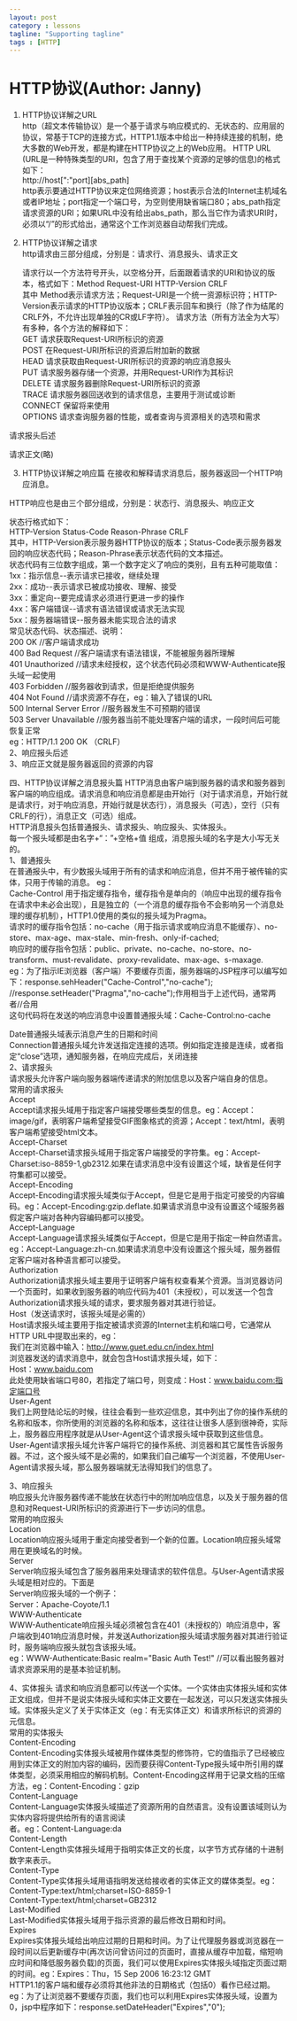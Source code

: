 ```yaml
---
layout: post
category : lessons
tagline: "Supporting tagline"
tags : [HTTP]
---
```


#   HTTP协议(Author: Janny)      
1. HTTP协议详解之URL    
    http（超文本传输协议）是一个基于请求与响应模式的、无状态的、应用层的协议，常基于TCP的连接方式，HTTP1.1版本中给出一种持续连接的机制，绝大多数的Web开发，都是构建在HTTP协议之上的Web应用。
HTTP URL (URL是一种特殊类型的URI，包含了用于查找某个资源的足够的信息)的格式如下：    
http://host[":"port][abs_path]    
http表示要通过HTTP协议来定位网络资源；host表示合法的Internet主机域名或者IP地址；port指定一个端口号，为空则使用缺省端口80；abs_path指定请求资源的URI；如果URL中没有给出abs_path，那么当它作为请求URI时，必须以“/”的形式给出，通常这个工作浏览器自动帮我们完成。
    
2. HTTP协议详解之请求    
     http请求由三部分组成，分别是：请求行、消息报头、请求正文    
         
    请求行以一个方法符号开头，以空格分开，后面跟着请求的URI和协议的版本，格式如下：Method Request-URI HTTP-Version CRLF  
其中 Method表示请求方法；Request-URI是一个统一资源标识符；HTTP-Version表示请求的HTTP协议版本；CRLF表示回车和换行（除了作为结尾的CRLF外，不允许出现单独的CR或LF字符）。
请求方法（所有方法全为大写）有多种，各个方法的解释如下：    
GET     请求获取Request-URI所标识的资源    
POST    在Request-URI所标识的资源后附加新的数据    
HEAD    请求获取由Request-URI所标识的资源的响应消息报头     
PUT     请求服务器存储一个资源，并用Request-URI作为其标识            
DELETE  请求服务器删除Request-URI所标识的资源                
TRACE   请求服务器回送收到的请求信息，主要用于测试或诊断                 
CONNECT 保留将来使用               
OPTIONS 请求查询服务器的性能，或者查询与资源相关的选项和需求                      
    
请求报头后述
    
请求正文(略) 
 
3. HTTP协议详解之响应篇
    在接收和解释请求消息后，服务器返回一个HTTP响应消息。 
        
HTTP响应也是由三个部分组成，分别是：状态行、消息报头、响应正文
    
状态行格式如下：    
HTTP-Version Status-Code Reason-Phrase CRLF    
其中，HTTP-Version表示服务器HTTP协议的版本；Status-Code表示服务器发回的响应状态代码；Reason-Phrase表示状态代码的文本描述。    
状态代码有三位数字组成，第一个数字定义了响应的类别，且有五种可能取值：    
1xx：指示信息--表示请求已接收，继续处理    
2xx：成功--表示请求已被成功接收、理解、接受    
3xx：重定向--要完成请求必须进行更进一步的操作    
4xx：客户端错误--请求有语法错误或请求无法实现    
5xx：服务器端错误--服务器未能实现合法的请求    
常见状态代码、状态描述、说明：    
200 OK      //客户端请求成功    
400 Bad Request  //客户端请求有语法错误，不能被服务器所理解           
401 Unauthorized //请求未经授权，这个状态代码必须和WWW-Authenticate报头域一起使用             
403 Forbidden  //服务器收到请求，但是拒绝提供服务             
404 Not Found  //请求资源不存在，eg：输入了错误的URL            
500 Internal Server Error //服务器发生不可预期的错误            
503 Server Unavailable  //服务器当前不能处理客户端的请求，一段时间后可能恢复正常                  
eg：HTTP/1.1 200 OK （CRLF）               
2、响应报头后述              
3、响应正文就是服务器返回的资源的内容                 
 
四、HTTP协议详解之消息报头篇
    HTTP消息由客户端到服务器的请求和服务器到客户端的响应组成。请求消息和响应消息都是由开始行（对于请求消息，开始行就是请求行，对于响应消息，开始行就是状态行），消息报头（可选），空行（只有CRLF的行），消息正文（可选）组成。                 
HTTP消息报头包括普通报头、请求报头、响应报头、实体报头。              
每一个报头域都是由名字+“：”+空格+值 组成，消息报头域的名字是大小写无关的。              
1、普通报头              
在普通报头中，有少数报头域用于所有的请求和响应消息，但并不用于被传输的实体，只用于传输的消息。
eg：                      
Cache-Control   用于指定缓存指令，缓存指令是单向的（响应中出现的缓存指令在请求中未必会出现），且是独立的（一个消息的缓存指令不会影响另一个消息处理的缓存机制），HTTP1.0使用的类似的报头域为Pragma。              
请求时的缓存指令包括：no-cache（用于指示请求或响应消息不能缓存）、no-store、max-age、max-stale、min-fresh、only-if-cached;            
响应时的缓存指令包括：public、private、no-cache、no-store、no-transform、must-revalidate、proxy-revalidate、max-age、s-maxage.            
eg：为了指示IE浏览器（客户端）不要缓存页面，服务器端的JSP程序可以编写如下：response.sehHeader("Cache-Control","no-cache");             
//response.setHeader("Pragma","no-cache");作用相当于上述代码，通常两者//合用             
这句代码将在发送的响应消息中设置普通报头域：Cache-Control:no-cache           

Date普通报头域表示消息产生的日期和时间               
Connection普通报头域允许发送指定连接的选项。例如指定连接是连续，或者指定“close”选项，通知服务器，在响应完成后，关闭连接             
2、请求报头             
请求报头允许客户端向服务器端传递请求的附加信息以及客户端自身的信息。               
常用的请求报头             
Accept           
Accept请求报头域用于指定客户端接受哪些类型的信息。eg：Accept：image/gif，表明客户端希望接受GIF图象格式的资源；Accept：text/html，表明客户端希望接受html文本。          
Accept-Charset         
Accept-Charset请求报头域用于指定客户端接受的字符集。eg：Accept-Charset:iso-8859-1,gb2312.如果在请求消息中没有设置这个域，缺省是任何字符集都可以接受。           
Accept-Encoding           
Accept-Encoding请求报头域类似于Accept，但是它是用于指定可接受的内容编码。eg：Accept-Encoding:gzip.deflate.如果请求消息中没有设置这个域服务器假定客户端对各种内容编码都可以接受。            
Accept-Language           
Accept-Language请求报头域类似于Accept，但是它是用于指定一种自然语言。eg：Accept-Language:zh-cn.如果请求消息中没有设置这个报头域，服务器假定客户端对各种语言都可以接受。           
Authorization            
Authorization请求报头域主要用于证明客户端有权查看某个资源。当浏览器访问一个页面时，如果收到服务器的响应代码为401（未授权），可以发送一个包含Authorization请求报头域的请求，要求服务器对其进行验证。           
Host（发送请求时，该报头域是必需的）        
Host请求报头域主要用于指定被请求资源的Internet主机和端口号，它通常从HTTP URL中提取出来的，eg：         
我们在浏览器中输入：http://www.guet.edu.cn/index.html           
浏览器发送的请求消息中，就会包含Host请求报头域，如下：            
Host：www.baidu.com      
此处使用缺省端口号80，若指定了端口号，则变成：Host：www.baidu.com:指定端口号           
User-Agent         
我们上网登陆论坛的时候，往往会看到一些欢迎信息，其中列出了你的操作系统的名称和版本，你所使用的浏览器的名称和版本，这往往让很多人感到很神奇，实际上，服务器应用程序就是从User-Agent这个请求报头域中获取到这些信息。User-Agent请求报头域允许客户端将它的操作系统、浏览器和其它属性告诉服务器。不过，这个报头域不是必需的，如果我们自己编写一个浏览器，不使用User-Agent请求报头域，那么服务器端就无法得知我们的信息了。               
 
3、响应报头           
响应报头允许服务器传递不能放在状态行中的附加响应信息，以及关于服务器的信息和对Request-URI所标识的资源进行下一步访问的信息。             
常用的响应报头            
Location           
Location响应报头域用于重定向接受者到一个新的位置。Location响应报头域常用在更换域名的时候。          
Server          
Server响应报头域包含了服务器用来处理请求的软件信息。与User-Agent请求报头域是相对应的。下面是           
Server响应报头域的一个例子：          
Server：Apache-Coyote/1.1          
WWW-Authenticate               
WWW-Authenticate响应报头域必须被包含在401（未授权的）响应消息中，客户端收到401响应消息时候，并发送Authorization报头域请求服务器对其进行验证时，服务端响应报头就包含该报头域。           
eg：WWW-Authenticate:Basic realm="Basic Auth Test!"  //可以看出服务器对请求资源采用的是基本验证机制。           

4、实体报头
请求和响应消息都可以传送一个实体。一个实体由实体报头域和实体正文组成，但并不是说实体报头域和实体正文要在一起发送，可以只发送实体报头域。实体报头定义了关于实体正文（eg：有无实体正文）和请求所标识的资源的元信息。            
常用的实体报头         
Content-Encoding           
Content-Encoding实体报头域被用作媒体类型的修饰符，它的值指示了已经被应用到实体正文的附加内容的编码，因而要获得Content-Type报头域中所引用的媒体类型，必须采用相应的解码机制。Content-Encoding这样用于记录文档的压缩方法，eg：Content-Encoding：gzip              
Content-Language           
Content-Language实体报头域描述了资源所用的自然语言。没有设置该域则认为实体内容将提供给所有的语言阅读       
者。eg：Content-Language:da          
Content-Length         
Content-Length实体报头域用于指明实体正文的长度，以字节方式存储的十进制数字来表示。         
Content-Type          
Content-Type实体报头域用语指明发送给接收者的实体正文的媒体类型。eg：      
Content-Type:text/html;charset=ISO-8859-1           
Content-Type:text/html;charset=GB2312      
Last-Modified            
Last-Modified实体报头域用于指示资源的最后修改日期和时间。         
Expires       
Expires实体报头域给出响应过期的日期和时间。为了让代理服务器或浏览器在一段时间以后更新缓存中(再次访问曾访问过的页面时，直接从缓存中加载，缩短响应时间和降低服务器负载)的页面，我们可以使用Expires实体报头域指定页面过期的时间。eg：Expires：Thu，15 Sep 2006 16:23:12 GMT            
HTTP1.1的客户端和缓存必须将其他非法的日期格式（包括0）看作已经过期。eg：为了让浏览器不要缓存页面，我们也可以利用Expires实体报头域，设置为0，jsp中程序如下：response.setDateHeader("Expires","0");          
